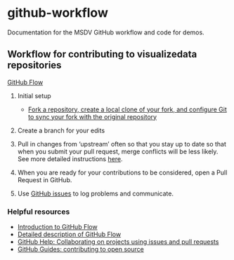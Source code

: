 # github-workflow
Documentation for the MSDV GitHub workflow and code for demos. 

## Workflow for contributing to visualizedata repositories
[GitHub Flow](https://guides.github.com/introduction/flow/)

1. Initial setup
	* [Fork a repository, create a local clone of your fork, and configure Git to sync your fork with the original repository](https://help.github.com/articles/fork-a-repo/)

2. Create a branch for your edits

3. Pull in changes from ‘upstream’ often so that you stay up to date so that when you submit your pull request, merge conflicts will be less likely. See more detailed instructions [here](https://help.github.com/articles/syncing-a-fork/).

4. When you are ready for your contributions to be considered, open a Pull Request in GitHub. 

5. Use [GitHub issues](https://guides.github.com/features/issues/) to log problems and communicate. 

### Helpful resources

* [Introduction to GitHub Flow](https://guides.github.com/introduction/flow/)
* [Detailed description of GitHub Flow](http://scottchacon.com/2011/08/31/github-flow.html)
* [GitHub Help: Collaborating on projects using issues and pull requests](https://help.github.com/categories/collaborating-on-projects-using-issues-and-pull-requests/)
* [GitHub Guides: contributing to open source](https://guides.github.com/activities/contributing-to-open-source/)